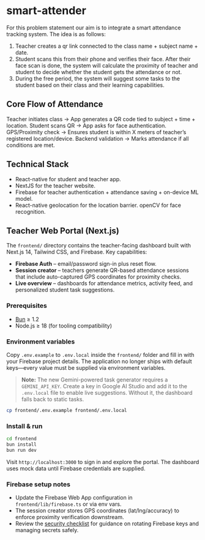 # smart-attender
For this problem statement our aim is to integrate a smart attendance tracking system. The idea is as follows:
1. Teacher creates a qr link connected to the class name + subject name + date.
2. Student scans this from their phone and verifies their face. After their face scan is done, the system will calculate the proximity of teacher and student to decide whether the student gets the attendance or not.
3. During the free period, the system will suggest some tasks to the student based on their class and their learning capabilities.

## Core Flow of Attendance

Teacher initiates class → App generates a QR code tied to subject + time + location.
Student scans QR → App asks for face authentication.
GPS/Proximity check → Ensures student is within X meters of teacher’s registered location/device.
Backend validation → Marks attendance if all conditions are met.

## Technical Stack
* React-native for student and teacher app.
* NextJS for the teacher website.
* Firebase for teacher authentication + attendance saving + on-device ML model.
* React-native geolocation for the location barrier. openCV for face recognition.

## Teacher Web Portal (Next.js)

The `frontend/` directory contains the teacher-facing dashboard built with Next.js 14, Tailwind CSS, and Firebase. Key capabilities:

* **Firebase Auth** – email/password sign-in plus reset flow.
* **Session creator** – teachers generate QR-based attendance sessions that include auto-captured GPS coordinates for proximity checks.
* **Live overview** – dashboards for attendance metrics, activity feed, and personalized student task suggestions.

### Prerequisites

* [Bun](https://bun.sh) ≥ 1.2
* Node.js ≥ 18 (for tooling compatibility)

### Environment variables

Copy `.env.example` to `.env.local` inside the `frontend/` folder and fill in with your Firebase project details. The application no longer ships with default keys—every value must be supplied via environment variables.

> **Note:** The new Gemini-powered task generator requires a `GEMINI_API_KEY`. Create a key in Google AI Studio and add it to the `.env.local` file to enable live suggestions. Without it, the dashboard falls back to static tasks.

```bash
cp frontend/.env.example frontend/.env.local
```

### Install & run

```bash
cd frontend
bun install
bun run dev
```

Visit `http://localhost:3000` to sign in and explore the portal. The dashboard uses mock data until Firebase credentials are supplied.

### Firebase setup notes

* Update the Firebase Web App configuration in `frontend/lib/firebase.ts` or via env vars.
* The session creator stores GPS coordinates (lat/lng/accuracy) to enforce proximity verification downstream.
* Review the [security checklist](./SECURITY.md) for guidance on rotating Firebase keys and managing secrets safely.